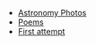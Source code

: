 
- [Astronomy Photos](https://yusufsehauysal.github.io/Astronomy/)
- [Poems](https://yusufsehauysal.github.io/poems/)
- [First attempt](https://yusufsehauysal.github.io/ubiquitous-fiesta/)
